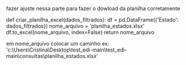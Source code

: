 fazer ajuste nessa parte para fazer o dowload da planilha corretamente


def criar_planilha_excel(dados_filtrados):
    df = pd.DataFrame({'Estado': dados_filtrados})
    nome_arquivo = 'planilha_estados.xlsx' 
    df.to_excel(nome_arquivo, index=False)
    return nome_arquivo

 em nome_arquivo colocar um caminho ex: 'c:\\Users\\Cristina\\Desktop\\test_edi-main\\test_edi-main\\consultas\\planilha_estados.xlsx'
